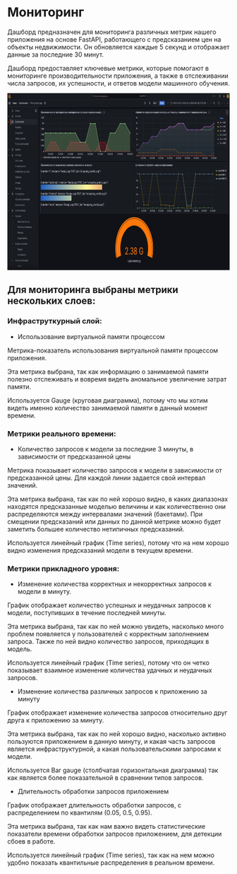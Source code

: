 # Мониторинг

Дашборд предназначен для мониторинга различных метрик нашего приложения на основе FastAPI, работающего с предсказанием цен на объекты недвижимости.
Он обновляется каждые 5 секунд и отображает данные за последние 30 минут.

Дашборд предоставляет ключевые метрики, которые помогают в мониторинге производительности приложения, а также в отслеживании числа запросов, их успешности, и ответов модели машинного обучения.

<img src="dashbord.jpg" alt="Dashbord" width="700" height="400">

## Для мониторинга выбраны метрики нескольких слоев:

### Инфраструткурный слой:

- Использование виртуальной памяти процессом

Метрика-показатель использования виртуальной памяти процессом приложения.

Эта метрика выбрана, так как информацию о занимаемой памяти полезно отслеживать и вовремя видеть аномальное увеличение затрат памяти.

Используется Gauge (круговая диаграмма), потому что мы хотим видеть именно количество занимаемой памяти в данный момент времени.

### Метрики реального времени:

- Количество запросов к модели за последние 3 минуты, в зависимости от предсказанной цены

Метрика показывает количество запросов к модели в зависимости от предсказанной цены. Для каждой линии задается свой интервал значений.

Эта метрика выбрана, так как по ней хорошо видно, в каких диапазонах находятся предсказанные моделью величины и как количественно они распределяются между интервалами значений (бакетами). При смещении предсказаний или данных по данной метрике можно будет заметить большее количество нетипичных предсказаний.

Используется линейный график (Time series), потому что на нем хорошо видно изменения предсказаний модели в текущем времени.

### Метрики прикладного уровня:

- Изменение количества корректных и некорректных запросов к модели в минуту.

График отображает количество успешных и неудачных запросов к модели, поступивших в течение последней минуты.

Эта метрика выбрана, так как по ней можно увидеть, насколько много проблем появляется у пользователей с корректным заполнением запроса. Также по ней видно количество запросов, приходящих в модель.

Используется линейный график (Time series), потому что он четко показывает взаимное изменение количества удачных и неудачных запросов.

- Изменение количества различных запросов к приложению за минуту

График отображает изменение количества запросов относительно друг друга к приложению за минуту.

Эта метрика выбрана, так как по ней хорошо видно, насколько активно пользуются приложением в данную минуту, и какая часть запросов является инфраструктурной, а какая пользовательскими запросами к модели.

Используется Bar gauge (столбчатая горизонтальная диаграмма) так как является более показательной в сравнении типов запросов.

- Длительность обработки запросов приложением

График отображает длительность обработки запросов, с распределением по квантилям (0.05, 0.5, 0.95).

Эта метрика выбрана, так как нам важно видеть статистические показатели времени обработки запросов приложением, для детекции сбоев в работе.

Используется линейный график (Time series), так как на нем можно удобно показать квантильные распределения в реальном времени.

